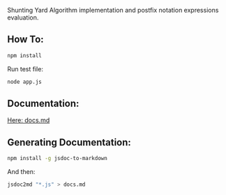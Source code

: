 Shunting Yard Algorithm implementation and postfix notation expressions evaluation.

## How To:

```bash
npm install
```

Run test file:
```bash
node app.js
```

## Documentation:
[Here: docs.md](docs.md)

## Generating Documentation:
```bash
npm install -g jsdoc-to-markdown
```
And then:
```bash
jsdoc2md "*.js" > docs.md
```
